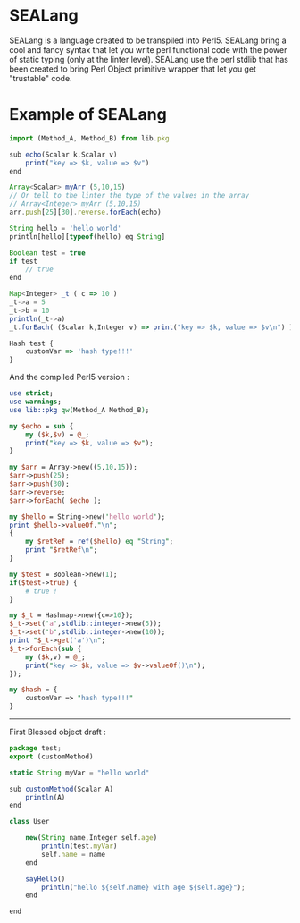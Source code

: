 # SEALang
SEALang is a language created to be transpiled into Perl5. SEALang bring a cool and fancy syntax that let you write perl functional code with the power of static typing (only at the linter level). SEALang use the perl stdlib that has been created to bring Perl Object primitive wrapper that let you get "trustable" code.

# Example of SEALang

```js
import (Method_A, Method_B) from lib.pkg

sub echo(Scalar k,Scalar v) 
    print("key => $k, value => $v")
end

Array<Scalar> myArr (5,10,15)
// Or tell to the linter the type of the values in the array
// Array<Integer> myArr (5,10,15)
arr.push[25][30].reverse.forEach(echo)

String hello = 'hello world'
println[hello][typeof(hello) eq String]

Boolean test = true
if test 
    // true
end

Map<Integer> _t ( c => 10 )
_t->a = 5
_t->b = 10
println(_t->a)
_t.forEach( (Scalar k,Integer v) => print("key => $k, value => $v\n") )

Hash test {
    customVar => 'hash type!!!'
}
```

And the compiled Perl5 version : 

```perl
use strict;
use warnings;
use lib::pkg qw(Method_A Method_B);

my $echo = sub {
    my ($k,$v) = @_;
    print("key => $k, value => $v");
}

my $arr = Array->new((5,10,15));
$arr->push(25);
$arr->push(30);
$arr->reverse;
$arr->forEach( $echo );

my $hello = String->new('hello world');
print $hello->valueOf."\n";
{
    my $retRef = ref($hello) eq "String";
    print "$retRef\n";
}

my $test = Boolean->new(1);
if($test->true) {
    # true !
}

my $_t = Hashmap->new({c=>10});
$_t->set('a',stdlib::integer->new(5));
$_t->set('b',stdlib::integer->new(10));
print "$_t->get('a')\n";
$_t->forEach(sub {
    my ($k,v) = @_;
    print("key => $k, value => $v->valueOf()\n");
});

my $hash = {
    customVar => "hash type!!!"
}
```

---

First Blessed object draft : 

```js
package test;
export (customMethod)

static String myVar = "hello world"

sub customMethod(Scalar A) 
    println(A)
end

class User 

    new(String name,Integer self.age) 
        println(test.myVar)
        self.name = name
    end

    sayHello() 
        println("hello ${self.name} with age ${self.age}");
    end

end
```